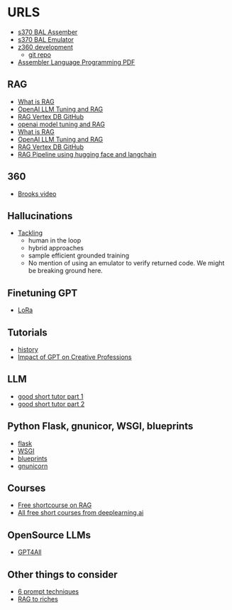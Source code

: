 # URLS

* [s370 BAL Assember](https://github.com/SYSPROG-JLS/S370BALAsm)
* [s370 BAL Emulator](https://github.com/SYSPROG-JLS/S370BALEmulator)
* [z360 development](https://z390development.github.io/z390/)
  - [git repo](https://github.com/z390development/z390)
* [Assembler Language Programming PDF](https://idcp.marist.edu/documents/33945/44724/Assembler.V2.alntext+V2.00.pdf/ad61965e-8485-65e1-f385-e5cd56f08c63?t=1551806232272) 


## RAG

* [What is RAG](https://www.youtube.com/watch?v=T-D1OfcDW1M&list=PLisMMQz00ChzbIQNBmzP5752Gk2yc_UJL&index=18&t=231s&pp=gAQBiAQB)
* [OpenAI LLM Tuning and RAG](https://www.youtube.com/watch?v=ahnGLM-RC1Y&list=PLisMMQz00ChzbIQNBmzP5752Gk2yc_UJL&index=17&pp=gAQBiAQB)
* [RAG Vertex DB GitHub](https://blog.llamaindex.ai/how-i-built-the-streamlit-llm-hackathon-winning-app-finsight-using-llamaindex-9dcf6c46d7a0)
* [openai model tuning and RAG](https://www.youtube.com/watch?v%253DahnGLM-RC1Y%2526t%253D535s)
* [What is RAG](https://www.youtube.com/watch?v=T-D1OfcDW1M&list=PLisMMQz00ChzbIQNBmzP5752Gk2yc_UJL&index=18&t=231s&pp=gAQBiAQB)
* [OpenAI LLM Tuning and RAG](https://www.youtube.com/watch?v=ahnGLM-RC1Y&list=PLisMMQz00ChzbIQNBmzP5752Gk2yc_UJL&index=17&pp=gAQBiAQB)
* [RAG Vertex DB GitHub](https://blog.llamaindex.ai/how-i-built-the-streamlit-llm-hackathon-winning-app-finsight-using-llamaindex-9dcf6c46d7a0)
* [RAG Pipeline using hugging face and langchain](https://medium.aiplanet.com/implementing-rag-pipeline-using-genai-stack-42ceec424eac)


## 360

* [Brooks video](https://www.computerhistory.org/revolution/mainframe-computers/7/162/2270)


## Hallucinations

* [Tackling](https://medium.com/@bijit211987/tackling-hallucinations-in-llms-f2d7cbf35e72)
    - human in the loop
    - hybrid approaches
    - sample efficient grounded training
    - No mention of using an emulator to verify returned code.  We might be breaking ground here.

## Finetuning GPT

* [LoRa](https://dataman-ai.medium.com/fine-tune-a-gpt-prefix-tuning-13c263e73141)

## Tutorials

* [history](https://medium.com/@social_65128/the-comprehensive-guide-to-understanding-generative-ai-c06bbf259786)
* [Impact of GPT on Creative Professions](https://medium.com/enrique-dans/surprise-surprise-the-data-shows-the-impact-of-chatgpt-on-the-creative-professions-b725ff28b40c)



## LLM

* [good short tutor part 1](https://www.youtube.com/watch?v%253DlnA9DMvHtfI%2526list%253DPLisMMQz00ChzbIQNBmzP5752Gk2yc_UJL%2526index%253D19%2526pp%253DgAQBiAQB)
* [good short tutor part 2](https://www.youtube.com/watch?v%253DYDiSFS-yHwk%2526list%253DPLisMMQz00ChzbIQNBmzP5752Gk2yc_UJL%2526index%253D20%2526pp%253DgAQBiAQB)



## Python Flask, gnunicor, WSGI, blueprints

* [flask](https://flask.palletsprojects.com/en/3.0.x/)
* [WSGI](https://en.wikipedia.org/wiki/Web_Server_Gateway_Interface)
* [blueprints](https://flask.palletsprojects.com/en/3.0.x/blueprints/)
* [gnunicorn](https://gunicorn.org/)

## Courses

* [Free shortcourse on RAG](https://www.deeplearning.ai/short-courses/building-evaluating-advanced-rag/?utm_campaign=The%20Batch&utm_medium=email&_hsmi=284569762&_hsenc=p2ANqtz--PebA6JyMpd-ohCFCMAXdDd03NVDrC9qryo0OGYO3PbYHZiTJwu8aB26HPV00EREHIug4oHX8GmOceED2vS1gyjZn7wQ&utm_content=284569762&utm_source=hs_email)
* [All free short courses from deeplearning.ai](https://www.deeplearning.ai/short-courses/?utm_campaign=The%20Batch&utm_medium=email&_hsmi=284569762&_hsenc=p2ANqtz-8sbDWUMfb68OOtku7NYFPyexz9LzEz5UQGa3EkIkqCMj1KIRisrLnxQcAvEwCZkntjyF3si2TIkN99PSvxSYuC_gF_6g&utm_content=284569762&utm_source=hs_email)

## OpenSource LLMs

* [GPT4All](https://gpt4all.io/index.html)


## Other things to consider
* [6 prompt techniques](https://www.linkedin.com/posts/reuvencohen_openai-just-released-a-guide-to-prompting-activity-7141543697908723712-sncP?utm_source=share&utm_medium=member_desktop)
* [RAG to riches](https://about.sourcegraph.com/blog/rag-to-riches)


  
